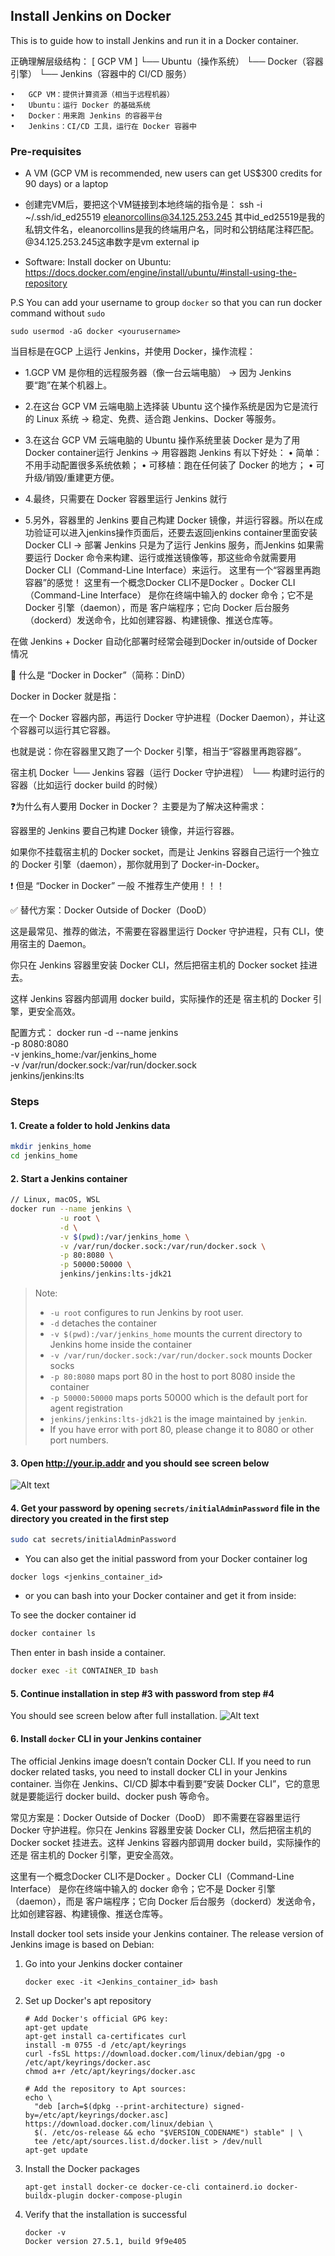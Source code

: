 ## Install Jenkins on Docker

This is to guide how to install Jenkins and run it in a Docker container.


正确理解层级结构：
[ GCP VM ]
   └── Ubuntu（操作系统）
         └── Docker（容器引擎）
               └── Jenkins（容器中的 CI/CD 服务）

	•	GCP VM：提供计算资源（相当于远程机器）
	•	Ubuntu：运行 Docker 的基础系统
	•	Docker：用来跑 Jenkins 的容器平台
	•	Jenkins：CI/CD 工具，运行在 Docker 容器中

### Pre-requisites

* A VM (GCP VM is recommended, new users can get US$300 credits for 90 days) or a laptop

* 创建完VM后，要把这个VM链接到本地终端的指令是：
ssh -i ~/.ssh/id_ed25519 eleanorcollins@34.125.253.245
其中id_ed25519是我的私钥文件名，eleanorcollins是我的终端用户名，同时和公钥结尾注释匹配。@34.125.253.245这串数字是vm external ip

* Software: Install docker on Ubuntu: https://docs.docker.com/engine/install/ubuntu/#install-using-the-repository

P.S You can add your username to group `docker` so that you can run docker command without `sudo`
```
sudo usermod -aG docker <yourusername>
```
当目标是在GCP 上运行 Jenkins，并使用 Docker，操作流程：

* 1.GCP VM 是你租的远程服务器（像一台云端电脑）
→ 因为 Jenkins 要“跑”在某个机器上。

* 2.在这台 GCP VM 云端电脑上选择装 Ubuntu 这个操作系统是因为它是流行的 Linux 系统
→ 稳定、免费、适合跑 Jenkins、Docker 等服务。

* 3.在这台 GCP VM 云端电脑的 Ubuntu 操作系统里装 Docker 是为了用Docker container运行 Jenkins
→ 用容器跑 Jenkins 有以下好处：
	•	简单：不用手动配置很多系统依赖；
	•	可移植：跑在任何装了 Docker 的地方；
	•	可升级/销毁/重建更方便。

* 4.最终，只需要在 Docker 容器里运行 Jenkins 就行
 
* 5.另外，容器里的 Jenkins 要自己构建 Docker 镜像，并运行容器。所以在成功验证可以进入jenkins操作页面后，还要去返回jenkins container里面安装Docker CLI
→ 部署 Jenkins 只是为了运行 Jenkins 服务，而Jenkins 如果需要运行 Docker 命令来构建、运行或推送镜像等，那这些命令就需要用 
  Docker CLI（Command-Line Interface）来运行。 这里有一个“容器里再跑容器”的感觉！
  这里有一个概念Docker CLI不是Docker 。Docker CLI（Command-Line Interface） 是你在终端中输入的 docker 命令；它不是 Docker 引擎（daemon），而是 客户端程序；它向 Docker 后台服务（dockerd）发送命令，比如创建容器、构建镜像、推送仓库等。



在做 Jenkins + Docker 自动化部署时经常会碰到Docker in/outside of Docker 情况

🎯 什么是 “Docker in Docker”（简称：DinD）

Docker in Docker 就是指：

在一个 Docker 容器内部，再运行 Docker 守护进程（Docker Daemon），并让这个容器可以运行其它容器。

也就是说：你在容器里又跑了一个 Docker 引擎，相当于“容器里再跑容器”。

宿主机 Docker
└── Jenkins 容器（运行 Docker 守护进程）
     └── 构建时运行的容器（比如运行 docker build 的时候）


❓为什么有人要用 Docker in Docker？
主要是为了解决这种需求：

容器里的 Jenkins 要自己构建 Docker 镜像，并运行容器。

如果你不挂载宿主机的 Docker socket，而是让 Jenkins 容器自己运行一个独立的 Docker 引擎（daemon），那你就用到了 Docker-in-Docker。

❗ 但是 “Docker in Docker” 一般 不推荐生产使用！！！



✅ 替代方案：Docker Outside of Docker（DooD）

这是最常见、推荐的做法，不需要在容器里运行 Docker 守护进程，只有 CLI，使用宿主的 Daemon。

你只在 Jenkins 容器里安装 Docker CLI，然后把宿主机的 Docker socket 挂进去。

这样 Jenkins 容器内部调用 docker build，实际操作的还是 宿主机的 Docker 引擎，更安全高效。

配置方式：
docker run -d --name jenkins \
  -p 8080:8080 \
  -v jenkins_home:/var/jenkins_home \
  -v /var/run/docker.sock:/var/run/docker.sock \
  jenkins/jenkins:lts




### Steps

#### 1. Create a folder to hold Jenkins data

```bash
mkdir jenkins_home
cd jenkins_home
```

#### 2. Start a Jenkins container

```bash
// Linux, macOS, WSL
docker run --name jenkins \
           -u root \
           -d \
           -v $(pwd):/var/jenkins_home \
           -v /var/run/docker.sock:/var/run/docker.sock \
           -p 80:8080 \
           -p 50000:50000 \
           jenkins/jenkins:lts-jdk21
```
> Note:
>
> * `-u root` configures to run Jenkins by root user.
> * `-d` detaches the container
> * `-v $(pwd):/var/jenkins_home` mounts the current directory to Jenkins home inside the container
> * `-v /var/run/docker.sock:/var/run/docker.sock` mounts Docker socks
> * `-p 80:8080` maps port 80 in the host to port 8080 inside the container
> * `-p 50000:50000` maps ports 50000 which is the default port for agent registration
> * `jenkins/jenkins:lts-jdk21` is the image maintained by `jenkin`.
> * If you have error with port 80, please change it to 8080 or other port numbers.

#### 3. Open <http://your.ip.addr> and you should see screen below

![Alt text](images/docker-install-01.png?raw=true)

#### 4. Get your password by opening `secrets/initialAdminPassword` file in the directory you created in the first step

```bash
sudo cat secrets/initialAdminPassword
```

- You can also get the initial password from your Docker container log
```
docker logs <jenkins_container_id>
```

- or you can bash into your Docker container and get it from inside:

To see the docker container id

```bash
docker container ls 
```
Then enter in bash inside a container.

```bash
docker exec -it CONTAINER_ID bash
```

#### 5. Continue installation in step #3 with password from step #4

You should see screen below after full installation.
![Alt text](images/docker-install-02.png?raw=true)

#### 6. Install `docker` CLI in your Jenkins container

The official Jenkins image doesn’t contain Docker CLI. If you need to run docker related tasks, you need to install docker CLI in your Jenkins container.
当你在 Jenkins、CI/CD 脚本中看到要“安装 Docker CLI”，它的意思就是要能运行 docker build、docker push 等命令。

常见方案是：Docker Outside of Docker（DooD）
即不需要在容器里运行 Docker 守护进程。你只在 Jenkins 容器里安装 Docker CLI，然后把宿主机的 Docker socket 挂进去。这样 Jenkins 容器内部调用 docker build，实际操作的还是 宿主机的 Docker 引擎，更安全高效。

这里有一个概念Docker CLI不是Docker 。Docker CLI（Command-Line Interface） 是你在终端中输入的 docker 命令；它不是 Docker 引擎（daemon），而是 客户端程序；它向 Docker 后台服务（dockerd）发送命令，比如创建容器、构建镜像、推送仓库等。


 Install docker tool sets inside your Jenkins container. The release version of Jenkins image is based on Debian:

1. Go into your Jenkins docker container
   ```
   docker exec -it <Jenkins_container_id> bash        
   ```
1. Set up Docker's apt repository
   ```
   # Add Docker's official GPG key:
   apt-get update
   apt-get install ca-certificates curl
   install -m 0755 -d /etc/apt/keyrings
   curl -fsSL https://download.docker.com/linux/debian/gpg -o /etc/apt/keyrings/docker.asc
   chmod a+r /etc/apt/keyrings/docker.asc
           
   # Add the repository to Apt sources:
   echo \
     "deb [arch=$(dpkg --print-architecture) signed-by=/etc/apt/keyrings/docker.asc] https://download.docker.com/linux/debian \
     $(. /etc/os-release && echo "$VERSION_CODENAME") stable" | \
     tee /etc/apt/sources.list.d/docker.list > /dev/null
   apt-get update
   ```
2. Install the Docker packages
   ```
   apt-get install docker-ce docker-ce-cli containerd.io docker-buildx-plugin docker-compose-plugin
   ```
3. Verify that the installation is successful
   ```
   docker -v
   Docker version 27.5.1, build 9f9e405
   ```
